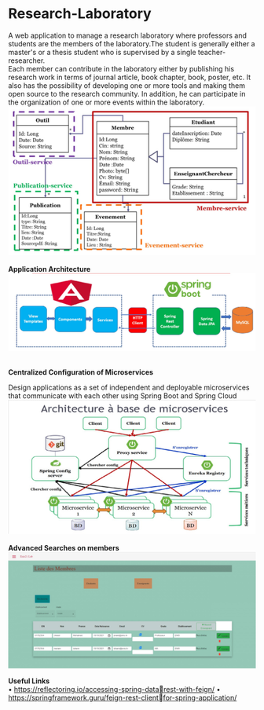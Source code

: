 # Research-Laboratory
A web application to manage a research laboratory where professors and students are the members of the laboratory.The student is generally either a master's or a thesis student who is supervised by a single teacher-researcher. </br>
Each member can contribute in the laboratory either by publishing his research work in terms of journal article, book chapter, book, poster, etc. It also has the possibility of developing one or more tools and making them open source to the research community. In addition, he can participate in the organization of one or more events within the laboratory.
</br>
![diagram Class](https://github.com/emnaayedi/Research-Laboratory/blob/d5341a3440b9e2094135b499b37b3b82f5ef03b6/Screenshots/Microservices.jpg?raw=true)
</br></br>
**Application Architecture**</br>
![architecture](https://github.com/emnaayedi/Research-Laboratory/blob/8a748f376075ee6f6a9e893d64d68cee74a06782/Screenshots/archi.jpg?raw=true)</br></br>

**Centralized Configuration of Microservices**</br>

Design applications as a set of independent and deployable microservices that communicate with each other using Spring Boot and Spring Cloud
![backend](https://github.com/emnaayedi/Research-Laboratory/blob/8a748f376075ee6f6a9e893d64d68cee74a06782/Screenshots/architecture.jpg?raw=true)
</br></br>
**Advanced Searches on members**
![members](https://github.com/emnaayedi/Research-Laboratory/blob/79d5539bd274639043e19ded5f191ae8d45d8817/Screenshots/mebmbers.jpg?raw=true)

**Useful Links**</br>
• https://reflectoring.io/accessing-spring-datarest-with-feign/
• https://springframework.guru/feign-rest-clientfor-spring-application/

